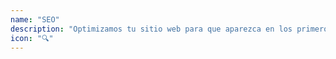 ```yaml
---
name: "SEO"
description: "Optimizamos tu sitio web para que aparezca en los primeros resultados de Google y otros buscadores."
icon: "🔍"
---
```

